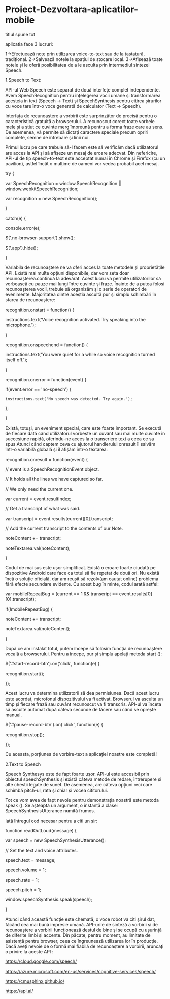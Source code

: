 # Proiect-Dezvoltara-aplicatilor-mobile
titlul spune tot

aplicatia face 3 lucruri:

1->Efectuează note prin utilizarea voice-to-text sau de la tastatură, tradițional.
2->Salvează notele la spațiul de stocare local.
3->Afișează toate notele și le oferă posibilitatea de a le asculta prin intermediul sintezei Speech.

1.Speech to Text:

API-ul Web Speech este separat de două interfețe complet independente. Avem SpeechRecognition pentru înțelegerea vocii umane și transformarea acesteia în text (Speech -> Text) și SpeechSynthesis pentru citirea șirurilor cu voce tare într-o voce generată de calculator (Text -> Speech).

Interfața de recunoaștere a vorbirii este surprinzător de precisă pentru o caracteristică gratuită a browserului. A recunoscut corect toate vorbele mele și a știut ce cuvinte merg împreună pentru a forma fraze care au sens. De asemenea, vă permite să dictați caractere speciale precum opriri complete, semne de întrebare și linii noi.

Primul lucru pe care trebuie să-l facem este să verificăm dacă utilizatorul are acces la API și să afișeze un mesaj de eroare adecvat. Din nefericire, API-ul de tip speech-to-text este acceptat numai în Chrome și Firefox (cu un pavilion), astfel încât o mulțime de oameni vor vedea probabil acel mesaj.

try {

  var SpeechRecognition = window.SpeechRecognition || window.webkitSpeechRecognition;
  
  var recognition = new SpeechRecognition();
  
}

catch(e) {

  console.error(e);
  
  $('.no-browser-support').show();
  
  $('.app').hide();
  
}

Variabila de recunoaștere ne va oferi acces la toate metodele și proprietățile API. Există mai multe opțiuni disponibile, dar vom seta doar recunoașterea.continuă la adevărat. Acest lucru va permite utilizatorilor să vorbească cu pauze mai lungi între cuvinte și fraze.
Înainte de a putea folosi recunoașterea vocii, trebuie să organizăm și o serie de operatori de evenimente. Majoritatea dintre aceștia ascultă pur și simplu schimbări în starea de recunoaștere:

recognition.onstart = function() { 

  instructions.text('Voice recognition activated. Try speaking into the microphone.');
  
}

recognition.onspeechend = function() {

  instructions.text('You were quiet for a while so voice recognition turned itself off.');
  
}

recognition.onerror = function(event) {

  if(event.error == 'no-speech') {
  
    instructions.text('No speech was detected. Try again.');  
    
  };
  
}

Există, totuși, un eveniment special, care este foarte important. Se execută de fiecare dată când utilizatorul vorbește un cuvânt sau mai multe cuvinte în succesiune rapidă, oferindu-ne acces la o transcriere text a ceea ce sa spus.Atunci când captem ceva cu ajutorul handlerului onresult îl salvăm într-o variabilă globală și îl afișăm într-o textarea:

recognition.onresult = function(event) {

  // event is a SpeechRecognitionEvent object.
  
  // It holds all the lines we have captured so far. 
  
  // We only need the current one.
  
  var current = event.resultIndex;
  
  // Get a transcript of what was said.
  
  var transcript = event.results[current][0].transcript;
  
  // Add the current transcript to the contents of our Note.
  
  noteContent += transcript;
  
  noteTextarea.val(noteContent);
  
}

Codul de mai sus este ușor simplificat. Există o eroare foarte ciudată pe dispozitive Android care face ca totul să fie repetat de două ori. Nu există încă o soluție oficială, dar am reușit să rezolv(am cautat online) problema fără efecte secundare evidente. Cu acest bug în minte, codul arată astfel:

var mobileRepeatBug = (current == 1 && transcript == event.results[0][0].transcript);

if(!mobileRepeatBug) {

  noteContent += transcript;
  
  noteTextarea.val(noteContent);
  
}

După ce am instalat totul, putem începe să folosim funcția de recunoaștere vocală a browserului. Pentru a începe, pur și simplu apelați metoda start ():

$('#start-record-btn').on('click', function(e) {

  recognition.start();
  
});

Acest lucru va determina utilizatorii să dea permisiunea. Dacă acest lucru este acordat, microfonul dispozitivului va fi activat.
Browserul va asculta un timp și fiecare frază sau cuvânt recunoscut va fi transcris. API-ul va înceta să asculte automat după câteva secunde de tăcere sau când se oprește manual.

$('#pause-record-btn').on('click', function(e) {

  recognition.stop();
  
});

Cu aceasta, porțiunea de vorbire-text a aplicației noastre este completă!

2.Text to Speech

Speech Synthesys este de fapt foarte ușor. API-ul este accesibil prin obiectul speechSynthesis și există câteva metode de redare, întrerupere și alte chestii legate de sunet. De asemenea, are câteva opțiuni reci care schimbă pitch-ul, rata și chiar și vocea cititorului.

Tot ce vom avea de fapt nevoie pentru demonstrația noastră este metoda speak (). Se așteaptă un argument, o instanță a clasei SpeechSynthesisUtterance numită frumos.

Iată întregul cod necesar pentru a citi un șir:

function readOutLoud(message) {

  var speech = new SpeechSynthesisUtterance();

  // Set the text and voice attributes.
  
  speech.text = message;
  
  speech.volume = 1;
  
  speech.rate = 1;
  
  speech.pitch = 1;

  window.speechSynthesis.speak(speech);
  
}

Atunci când această funcție este chemată, o voce robot va citi șirul dat, făcând cea mai bună impresie umană.
API-urile de sinteză a vorbirii și de recunoaștere a vorbirii funcționează destul de bine și se ocupă cu ușurință de diferite limbi și accente. Din păcate, pentru moment, au limitate de asistență pentru browser, ceea ce îngreunează utilizarea lor în producție. Dacă aveți nevoie de o formă mai fiabilă de recunoaștere a vorbirii, aruncați o privire la aceste API :

https://cloud.google.com/speech/

https://azure.microsoft.com/en-us/services/cognitive-services/speech/

https://cmusphinx.github.io/

https://api.ai/

